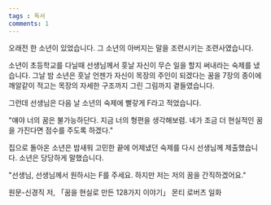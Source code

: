 ```yaml
---
tags : 독서
comments: 1
---
```

오래전 한 소년이 있었습니다. 그 소년의 아버지는 말을 조련시키는 조련사였습니다.

소년이 초등학교를 다닐때 선생님께서 훗날 자신이 무슨 일을 할지 써내라는 숙제를 냈습니다.
그날 밤 소년은 훗날 언젠가 자신이 목장의 주인이 되겠다는 꿈을 7장의 종이에 깨알같이 적고는 목장의 자세한 구조까지 그린 그림까지 곁들였습니다.

그런데 선생님은 다음 날 소년의 숙제에 빨갛게 F라고 적었습니다.

"얘야 너의 꿈은 불가능하단다. 지금 너의 형편을 생각해보렴. 네가 조금 더 현실적인 꿈을 가진다면 점수를 주도록 하겠다."

집으로 돌아온 소년은 밤새워 고민한 끝에 어제냈던 숙제를 다시 선생님께 제출했습니다.
소년은 당당하게 말했습니다.

"선생님, 선생님께서 원하시는 F를 주세요.
하지만 저는 저의 꿈을 간직하겠어요."

 원문-신경직 저, 「꿈을 현실로 만든 128가지 이야기」 몬티 로버츠 일화